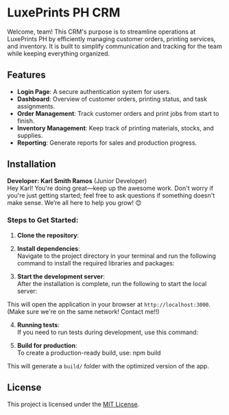 # LuxePrints PH CRM

Welcome, team! This CRM's purpose is to streamline operations at LuxePrints PH by efficiently managing customer orders, printing services, and inventory. It is built to simplify communication and tracking for the team while keeping everything organized.

## Features

- **Login Page**: A secure authentication system for users.
- **Dashboard**: Overview of customer orders, printing status, and task assignments.
- **Order Management**: Track customer orders and print jobs from start to finish.
- **Inventory Management**: Keep track of printing materials, stocks, and supplies.
- **Reporting**: Generate reports for sales and production progress.

## Installation

**Developer: Karl Smith Ramos** (Junior Developer)  
Hey Karl! You're doing great—keep up the awesome work. Don't worry if you're just getting started; feel free to ask questions if something doesn't make sense. We’re all here to help you grow! 😊

### Steps to Get Started:

1. **Clone the repository**:

2. **Install dependencies**:  
Navigate to the project directory in your terminal and run the following command to install the required libraries and packages:

3. **Start the development server**:  
After the installation is complete, run the following to start the local server:

This will open the application in your browser at `http://localhost:3000`.
(Make sure we're on the same network! Contact me!!)

4. **Running tests**:  
If you need to run tests during development, use this command:

5. **Build for production**:  
To create a production-ready build, use: npm build

This will generate a `build/` folder with the optimized version of the app.

## License

This project is licensed under the [MIT License](https://opensource.org/licenses/MIT).





